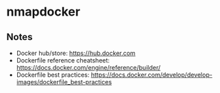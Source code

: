 # nmapdocker

## Notes

- Docker hub/store: https://hub.docker.com
- Dockerfile reference cheatsheet: https://docs.docker.com/engine/reference/builder/
- Dockerfile best practices: https://docs.docker.com/develop/develop-images/dockerfile_best-practices